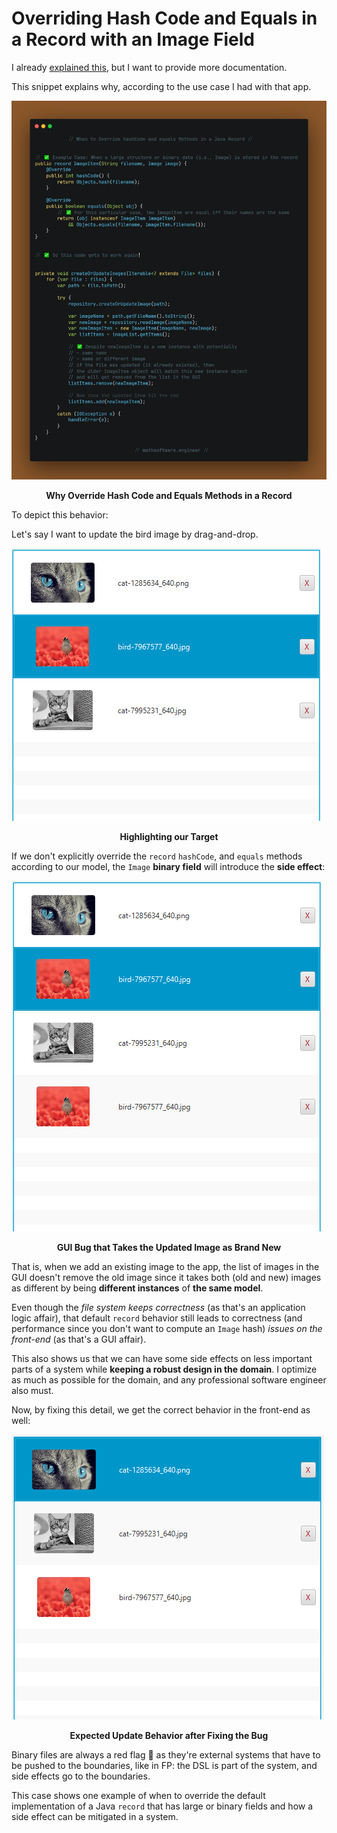 <!-- Copyright (c) 2023 Tobias Briones. All rights reserved. -->
<!-- SPDX-License-Identifier: CC-BY-4.0 -->
<!-- This file is part of https://github.com/tobiasbriones/blog -->

# Overriding Hash Code and Equals in a Record with an Image Field

I already
[explained this](/building-slides-from-screenshots-app-in-javafx#application-data),
but I want to provide more documentation.

This snippet explains why, according to the use case I had with that app.

![Why Override Hash Code and Equals Methods in a Record](why-override-hash-code-and-equals-methods-in-a-record.png)

<figcaption>
<p align="center"><strong>Why Override Hash Code and Equals Methods in a Record</strong></p>
</figcaption>

To depict this behavior:

Let's say I want to update the bird image by drag-and-drop.

![Highlighting our Target](images/highlighting-our-target.png)

<figcaption>
<p align="center"><strong>Highlighting our Target</strong></p>
</figcaption>

If we don't explicitly override the `record` `hashCode`, and `equals` methods
according to our model, the `Image` **binary field** will introduce the **side
effect**:

![GUI Bug that Takes the Updated Image as Brand New](images/gui-bug-that-takes-the-updated-image-as-brand-new.png)

<figcaption>
<p align="center"><strong>GUI Bug that Takes the Updated Image as Brand
New</strong></p>
</figcaption>

That is, when we add an existing image to the app, the list of images in the GUI
doesn't remove the old image since it takes both (old and new) images as
different by being **different instances** of **the same model**.

Even though the *file system keeps correctness* (as that's an application logic
affair), that default `record` behavior still leads to correctness (and
performance since you don't want to compute an `Image` hash) *issues on the
front-end* (as that's a GUI affair).

This also shows us that we can have some side effects on less important parts of
a system while **keeping a robust design in the domain**. I optimize as much as
possible for the domain, and any professional software engineer also must.

Now, by fixing this detail, we get the correct behavior in the front-end as
well:

![Expected Update Behavior after Fixing the Bug](images/expected-update-behavior-after-fixing-the-bug.png)

<figcaption>
<p align="center"><strong>Expected Update Behavior after Fixing the Bug</strong></p>
</figcaption>

Binary files are always a red flag 🚩 as they're external systems that have to be
pushed to the boundaries, like in FP: the DSL is part of the system, and side
effects go to the boundaries.

This case shows one example of when to override the default implementation of a
Java `record` that has large or binary fields and how a side effect can be
mitigated in a system.
